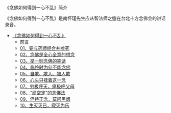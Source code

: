 《念佛如何得到一心不乱》简介

《念佛如何得到一心不乱》是南怀瑾先生应从智法师之邀在台北十方念佛会的讲话录音。

- [《念佛如何得到一心不乱》](打坐禅定/《念佛如何得到一心不乱》/《念佛如何得到一心不乱》.md)
  - [前言](打坐禅定/《念佛如何得到一心不乱》/前言.md)
  - [01、要与药师经合并参究](打坐禅定/《念佛如何得到一心不乱》/01、要与药师经合并参究.md)
  - [02、念佛是全心全意的想念](打坐禅定/《念佛如何得到一心不乱》/02、念佛是全心全意的想念.md)
  - [03、举一则念佛的笑话](打坐禅定/《念佛如何得到一心不乱》/03、举一则念佛的笑话.md)
  - [04、临终时为何不能念佛](打坐禅定/《念佛如何得到一心不乱》/04、临终时为何不能念佛.md)
  - [05、自欺、欺人、被人欺](打坐禅定/《念佛如何得到一心不乱》/05、自欺、欺人、被人欺.md)
  - [06、心头只挂着这一念](打坐禅定/《念佛如何得到一心不乱》/06、心头只挂着这一念.md)
  - [07、穷极呼天，痛极呼父母](打坐禅定/《念佛如何得到一心不乱》/07、穷极呼天，痛极呼父母.md)
  - [08、“顽空定”的念佛法](打坐禅定/《念佛如何得到一心不乱》/08、顽空定的念佛法.md)
  - [09、但持正念，莫问黑烟](打坐禅定/《念佛如何得到一心不乱》/09、但持正念，莫问黑烟.md)
  - [10、生灭灭已，寂灭为乐](打坐禅定/《念佛如何得到一心不乱》/10、生灭灭已，寂灭为乐.md)

